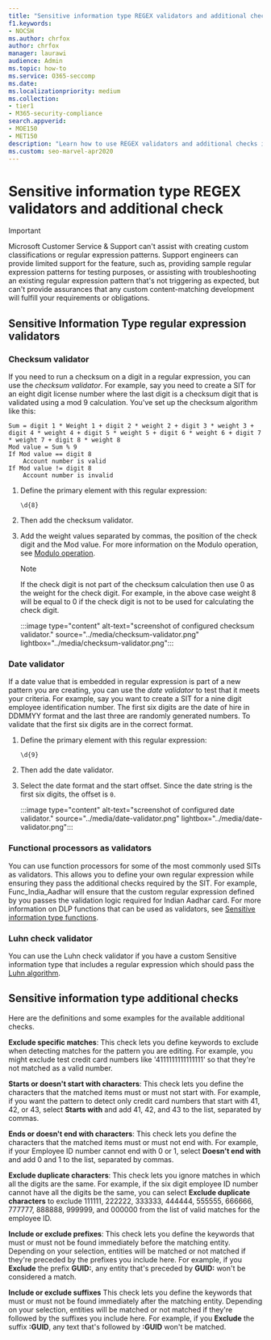 ```yaml
---
title: "Sensitive information type REGEX validators and additional checks"
f1.keywords:
- NOCSH
ms.author: chrfox
author: chrfox
manager: laurawi
audience: Admin
ms.topic: how-to
ms.service: O365-seccomp
ms.date: 
ms.localizationpriority: medium
ms.collection: 
- tier1
- M365-security-compliance
search.appverid: 
- MOE150
- MET150
description: "Learn how to use REGEX validators and additional checks in your sentisitve information types."
ms.custom: seo-marvel-apr2020
---
```

# Sensitive information type REGEX validators and additional check

> [!IMPORTANT]
> Microsoft Customer Service & Support can't assist with creating custom classifications or regular expression patterns. Support engineers can provide limited support for the feature, such as, providing sample regular expression patterns for testing purposes, or assisting with troubleshooting an existing regular expression pattern that's not triggering as expected, but can't provide assurances that any custom content-matching development will fulfill your requirements or obligations.

## Sensitive Information Type regular expression validators

### Checksum validator

If you need to run a checksum on a digit in a regular expression, you can use the *checksum validator*. For example, say you need to create a SIT for an eight digit license number where the last digit is a checksum digit that is validated using a mod 9 calculation. You've set up the checksum algorithm like this:

```console
Sum = digit 1 * Weight 1 + digit 2 * weight 2 + digit 3 * weight 3 + digit 4 * weight 4 + digit 5 * weight 5 + digit 6 * weight 6 + digit 7 * weight 7 + digit 8 * weight 8
Mod value = Sum % 9
If Mod value == digit 8
    Account number is valid
If Mod value != digit 8
    Account number is invalid
```

1. Define the primary element with this regular expression:

   ```console
   \d{8}
   ```

2. Then add the checksum validator.

3. Add the weight values separated by commas, the position of the check digit and the Mod value. For more information on the Modulo operation, see [Modulo operation](https://en.wikipedia.org/wiki/Modulo_operation).

   > [!NOTE]
   > If the check digit is not part of the checksum calculation then use 0 as the weight for the check digit. For example, in the above case weight 8 will be equal to 0 if the check digit is not to be used for calculating the check digit.

   :::image type="content" alt-text="screenshot of configured checksum validator." source="../media/checksum-validator.png" lightbox="../media/checksum-validator.png":::

### Date validator

If a date value that is embedded in regular expression is part of a new pattern you are creating, you can use the *date validator* to test that it meets your criteria. For example, say you want to create a SIT for a nine digit employee identification number. The first six digits are the date of hire in DDMMYY format and the last three are randomly generated numbers. To validate that the first six digits are in the correct format.

1. Define the primary element with this regular expression:

   ```console
   \d{9}
   ```

2. Then add the date validator.

3. Select the date format and the start offset. Since the date string is the first six digits, the offset is `0`.

   :::image type="content" alt-text="screenshot of configured date validator." source="../media/date-validator.png" lightbox="../media/date-validator.png":::

### Functional processors as validators

You can use function processors for some of the most commonly used SITs as validators. This allows you to define your own regular expression while ensuring they pass the additional checks required by the SIT. For example, Func_India_Aadhar will ensure that the custom regular expression defined by you passes the validation logic required for Indian Aadhar card. For more information on DLP functions that can be used as validators, see [Sensitive information type functions](sit-functions.md). 

### Luhn check validator

You can use the Luhn check validator if you have a custom Sensitive information type that includes a regular expression which should pass the [Luhn algorithm](https://en.wikipedia.org/wiki/Luhn_algorithm).

## Sensitive information type additional checks

Here are the definitions and some examples for the available additional checks.

**Exclude specific matches**: This check lets you define keywords to exclude when detecting matches for the pattern you are editing. For example, you might exclude test credit card numbers like '4111111111111111' so that they're not matched as a valid number.

**Starts or doesn't start with characters**: This check lets you define the characters that the matched items must or must not start with. For example, if you want the pattern to detect only credit card numbers that start with 41, 42, or 43, select **Starts with** and add 41, 42, and 43 to the list, separated by commas. 

**Ends or doesn't end with characters**: This check lets you define the characters that the matched items must or must not end with. For example, if your Employee ID number cannot end with 0 or 1, select **Doesn't end with** and add 0 and 1 to the list, separated by commas.

**Exclude duplicate characters**: This check lets you ignore matches in which all the digits are the same. For example, if the six digit employee ID number cannot have all the digits be the same, you can select **Exclude duplicate characters** to exclude 111111, 222222, 333333, 444444, 555555, 666666, 777777, 888888, 999999, and 000000 from the list of valid matches for the employee ID.

**Include or exclude prefixes**: This check lets you define the keywords that must or must not be found immediately before the matching entity. Depending on your selection, entities will be matched or not matched if they're preceded by the prefixes you include here. For example, if you **Exclude** the prefix **GUID:**, any entity that's preceded by **GUID:** won't be considered a match.

**Include or exclude suffixes** This check lets you define the keywords that must or must not be found immediately after the matching entity. Depending on your selection, entities will be matched or not matched if they're followed by the suffixes you include here. For example, if you **Exclude** the suffix **:GUID**, any text that's followed by **:GUID** won't be matched.
